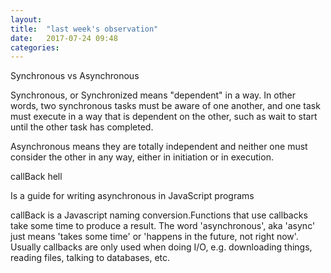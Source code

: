 ```yaml
---
layout: 
title:  "last week's observation"
date:   2017-07-24 09:48
categories: 
---
```



Synchronous vs Asynchronous

Synchronous, or Synchronized means "dependent" in a way. In other words, two synchronous tasks must be aware of one another, and one task must execute in a way that is dependent on the other, such as wait to start until the other task has completed.

Asynchronous means they are totally independent and neither one must consider the other in any way, either in initiation or in execution. 

callBack hell

Is a guide for writing asynchronous in JavaScript programs

callBack is a Javascript naming conversion.Functions that use callbacks take some time to produce a result. The word 'asynchronous', aka 'async' just means 'takes some time' or 'happens in the future, not right now'. Usually callbacks are only used when doing I/O, e.g. downloading things, reading files, talking to databases, etc. 
